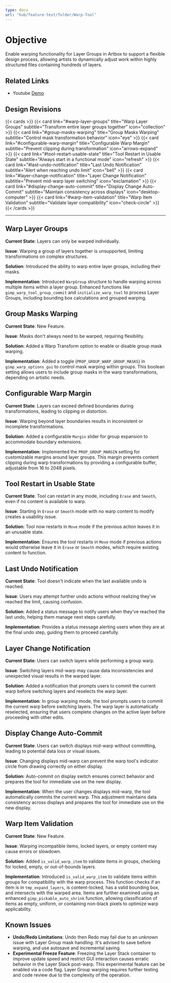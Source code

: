 ```yaml
---
type: docs
url: "hub/feature-test/folder/Warp-Tool"
---
```


# Objective

Enable warping functionality for Layer Groups in Artbox to support a flexible design process, allowing artists to dynamically adjust work within highly structured files containing hundreds of layers.

## Related Links

- Youtube [Demo](https://youtu.be/nUbQFMhGr1s)

## Design Revisions

{{< cards >}}
  {{< card link="#warp-layer-groups" title="Warp Layer Groups" subtitle="Transform entire layer groups together" icon="collection" >}}
  {{< card link="#group-masks-warping" title="Group Masks Warping" subtitle="Control mask transformation behavior" icon="eye" >}}
  {{< card link="#configurable-warp-margin" title="Configurable Warp Margin" subtitle="Prevent clipping during transformation" icon="arrows-expand" >}}
  {{< card link="#tool-restart-usable-state" title="Tool Restart in Usable State" subtitle="Always start in a functional mode" icon="refresh" >}}
  {{< card link="#last-undo-notification" title="Last Undo Notification" subtitle="Alert when reaching undo limit" icon="bell" >}}
  {{< card link="#layer-change-notification" title="Layer Change Notification" subtitle="Prevent mid-warp layer switching" icon="exclamation" >}}
  {{< card link="#display-change-auto-commit" title="Display Change Auto-Commit" subtitle="Maintain consistency across displays" icon="desktop-computer" >}}
  {{< card link="#warp-item-validation" title="Warp Item Validation" subtitle="Validate layer compatibility" icon="check-circle" >}}
{{< /cards >}}

---

<div class="feature-section" id="warp-layer-groups">

## Warp Layer Groups

**Current State**: Layers can only be warped individually.

**Issue**: Warping a group of layers together is unsupported, limiting transformations on complex structures.

**Solution**: Introduced the ability to warp entire layer groups, including their masks.

**Implementation**: Introduced `WarpGroup` structure to handle warping across multiple items within a layer group. Enhanced functions like `gimp_warp_tool_group_commit` and `initialize_warp_tool` to process Layer Groups, including bounding box calculations and grouped warping.

</div>

<div class="feature-section" id="group-masks-warping">

## Group Masks Warping

**Current State**: New Feature.

**Issue**: Masks don't always need to be warped, requiring flexibility.

**Solution**: Added a Warp Transform option to enable or disable group mask warping.

**Implementation**: Added a toggle (`PROP_GROUP_WARP_GROUP_MASKS`) in `gimp_warp_options_gui` to control mask warping within groups. This boolean setting allows users to include group masks in the warp transformations, depending on artistic needs.

</div>

<div class="feature-section" id="configurable-warp-margin">

## Configurable Warp Margin

**Current State**: Layers can exceed defined boundaries during transformations, leading to clipping or distortion.

**Issue**: Warping beyond layer boundaries results in inconsistent or incomplete transformations.

**Solution**: Added a configurable `Margin` slider for group expansion to accommodate boundary extensions.

**Implementation**: Implemented the `PROP_GROUP_MARGIN` setting for customizable margins around layer groups. This margin prevents content clipping during warp transformations by providing a configurable buffer, adjustable from 16 to 2048 pixels.

</div>

<div class="feature-section" id="tool-restart-usable-state">

## Tool Restart in Usable State

**Current State**: Tool can restart in any mode, including `Erase` and `Smooth`, even if no content is available to warp.

**Issue**: Starting in `Erase` or `Smooth` mode with no warp content to modify creates a usability issue.

**Solution**: Tool now restarts in `Move` mode if the previous action leaves it in an unusable state.

**Implementation**: Ensures the tool restarts in `Move` mode if previous actions would otherwise leave it in `Erase` or `Smooth` modes, which require existing content to function.

</div>

<div class="feature-section" id="last-undo-notification">

## Last Undo Notification

**Current State**: Tool doesn't indicate when the last available undo is reached.

**Issue**: Users may attempt further undo actions without realizing they've reached the limit, causing confusion.

**Solution**: Added a status message to notify users when they've reached the last undo, helping them manage next steps carefully.

**Implementation**: Provides a status message alerting users when they are at the final undo step, guiding them to proceed carefully.

</div>

<div class="feature-section" id="layer-change-notification">

## Layer Change Notification

**Current State**: Users can switch layers while performing a group warp.

**Issue**: Switching layers mid-warp may cause data inconsistencies and unexpected visual results in the warped layer.

**Solution**: Added a notification that prompts users to commit the current warp before switching layers and reselects the warp layer.

**Implementation**: In group warping mode, the tool prompts users to commit the current warp before switching layers. The warp layer is automatically reselected, ensuring that users complete changes on the active layer before proceeding with other edits.

</div>

<div class="feature-section" id="display-change-auto-commit">

## Display Change Auto-Commit

**Current State**: Users can switch displays mid-warp without committing, leading to potential data loss or visual issues.

**Issue**: Changing displays mid-warp can prevent the warp tool's indicator circle from drawing correctly on either display.

**Solution**: Auto-commit on display switch ensures correct behavior and prepares the tool for immediate use on the new display.

**Implementation**: When the user changes displays mid-warp, the tool automatically commits the current warp. This adjustment maintains data consistency across displays and prepares the tool for immediate use on the new display.

</div>

<div class="feature-section" id="warp-item-validation">

## Warp Item Validation

**Current State**: New Feature.

**Issue**: Warping incompatible items, locked layers, or empty content may cause errors or slowdown.

**Solution**: Added `is_valid_warp_item` to validate items in groups, checking for locked, empty, or out-of-bounds layers.

**Implementation**: Introduced `is_valid_warp_item` to validate items within groups for compatibility with the warp process. This function checks if an item is in `tmp_expand_layers`, is content-locked, has a valid bounding box, and intersects with the warped area. Items are further examined using an enhanced `gimp_pickable_auto_shrink` function, allowing classification of items as empty, uniform, or containing non-black pixels to optimize warp applicability.

</div>

## Known Issues

- **Undo/Redo Limitations**: Undo then Redo may fail due to an unknown issue with Layer Group mask handling. It's advised to save before warping, and use autosave and incremental saving.
- **Experimental Freeze Feature**: Freezing the Layer Stack container to improve update speed and restrict GUI interaction causes erratic behavior in the Layer Stack post-warp. This experimental feature can be enabled via a code flag. Layer Group warping requires further testing and code review due to the complexity of the operation.
